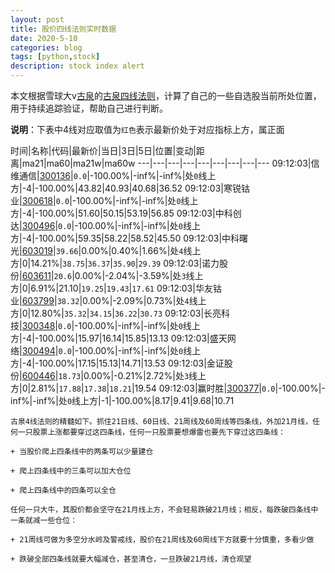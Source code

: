 ```yaml
---
layout: post
title: 股价四线法则实时数据
date: 2020-5-10
categories: blog
tags: [python,stock]
description: stock index alert
---
```



本文根据雪球大v[古泉](https://xueqiu.com/u/7148646888)的[古泉四线法则](https://xueqiu.com/7148646888/130498192)，计算了自己的一些自选股当前所处位置，用于持续追踪验证，帮助自己进行判断。

**说明**：下表中4线对应取值为`红色`表示最新价处于对应指标上方，属正面

时间|名称|代码|最新价|当日|3日|5日|位置|变动|距离|ma21|ma60|ma21w|ma60w
---|---|---|---|---|---|---|---|---
09:12:03|信维通信|[300136](https://xueqiu.com/S/SZ300136)|`0.0`|-100.00%|-inf%|-inf%|处`0`线上方|-4|-100.00%|43.82|40.93|40.68|36.52
09:12:03|寒锐钴业|[300618](https://xueqiu.com/S/SZ300618)|`0.0`|-100.00%|-inf%|-inf%|处`0`线上方|-4|-100.00%|51.60|50.15|53.19|56.85
09:12:03|中科创达|[300496](https://xueqiu.com/S/SZ300496)|`0.0`|-100.00%|-inf%|-inf%|处`0`线上方|-4|-100.00%|59.35|58.22|58.52|45.50
09:12:03|中科曙光|[603019](https://xueqiu.com/S/SH603019)|`39.66`|0.00%|0.40%|1.66%|处`4`线上方|0|14.21%|`38.75`|`36.37`|`35.90`|`29.39`
09:12:03|诺力股份|[603611](https://xueqiu.com/S/SH603611)|`20.6`|0.00%|-2.04%|-3.59%|处`3`线上方|0|6.91%|21.10|`19.25`|`19.43`|`17.61`
09:12:03|华友钴业|[603799](https://xueqiu.com/S/SH603799)|`38.32`|0.00%|-2.09%|0.73%|处`4`线上方|0|12.80%|`35.32`|`34.15`|`36.22`|`30.73`
09:12:03|长亮科技|[300348](https://xueqiu.com/S/SZ300348)|`0.0`|-100.00%|-inf%|-inf%|处`0`线上方|-4|-100.00%|15.97|16.14|15.85|13.13
09:12:03|盛天网络|[300494](https://xueqiu.com/S/SZ300494)|`0.0`|-100.00%|-inf%|-inf%|处`0`线上方|-4|-100.00%|17.15|15.13|14.71|13.53
09:12:03|金证股份|[600446](https://xueqiu.com/S/SH600446)|`18.73`|0.00%|-0.21%|2.72%|处`3`线上方|0|2.81%|`17.88`|`17.38`|`18.21`|19.54
09:12:03|赢时胜|[300377](https://xueqiu.com/S/SZ300377)|`0.0`|-100.00%|-inf%|-inf%|处`0`线上方|-1|-100.00%|8.17|9.41|9.68|10.71

```
古泉4线法则的精髓如下。抓住21日线、60日线、21周线及60周线等四条线，外加21月线，任何一只股票上涨都要穿过这四条线，任何一只股票要想爆雷也要先下穿过这四条线：

+ 当股价爬上四条线中的两条可以少量建仓

+ 爬上四条线中的三条可以加大仓位

+ 爬上四条线中的四条可以全仓

任何一只大牛，其股价都会坚守在21月线上方，不会轻易跌破21月线；相反，每跌破四条线中一条就减一些仓位：

+ 21周线可做为多空分水岭及警戒线，股价在21周线及60周线下方就要十分慎重，多看少做

+ 跌破全部四条线就要大幅减仓，甚至清仓，一旦跌破21月线，清仓观望
```